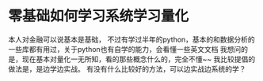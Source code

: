 # 零基础如何学习系统学习量化

本人对金融可以说基本是基础，
不过有学过半年的python，基本的和数据分析的一些库都有用过，关于python也有自学的能力，会看懂一些英文文档
我想问的是，现在基本对量化一无所知，看的那些概念什么的，完全不懂~~
我比较提倡的做法是，是边学边实战。
有没有什么比较好的方法，可以边实战边系统的学？